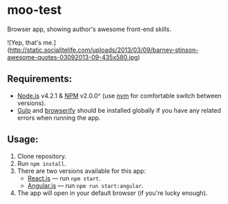 # moo-test
Browser app, showing author's awesome front-end skills.

![Yep, that's me.]
(http://static.socialitelife.com/uploads/2013/03/09/barney-stinson-awesome-quotes-03092013-09-435x580.jpg)

## Requirements:
* [Node.js](https://nodejs.org) v4.2.1 & [NPM](https://www.npmjs.com) v2.0.0^
 (use [nvm](https://github.com/creationix/nvm) for comfortable switch between versions).
* [Gulp](http://gulpjs.com) and [browserify](http://browserify.org) should be installed globally if you have any related
 errors when running the app.

## Usage:
1. Clone repository.
2. Run `npm install`.
3. There are two versions available for this app:
    * [React.js](https://facebook.github.io/react/index.html) — run `npm start`.
    * [Angular.js](https://angularjs.org) — run `npm run start:angular`.
4. The app will open in your default browser (if you're lucky enough).
